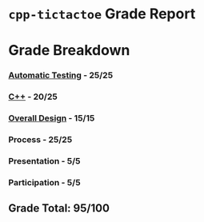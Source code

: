 # `cpp-tictactoe` Grade Report

# Grade Breakdown


### [Automatic Testing](https://github.com/CS126FA19/cpp-tictactoe-914-Chu/issues?utf8=%E2%9C%93&q=label%3A%22Automatic+Testing%22) - 25/25

### [C++](https://github.com/CS126FA19/cpp-tictactoe-914-Chu/issues?utf8=%E2%9C%93&q=label%3A%22C++%22) - 20/25

### [Overall Design](https://github.com/CS126FA19/cpp-tictactoe-914-Chu/issues?utf8=%E2%9C%93&q=label%3A%22Overall+Design%22) - 15/15

### Process - 25/25

### Presentation - 5/5

### Participation - 5/5

## Grade Total: 95/100
